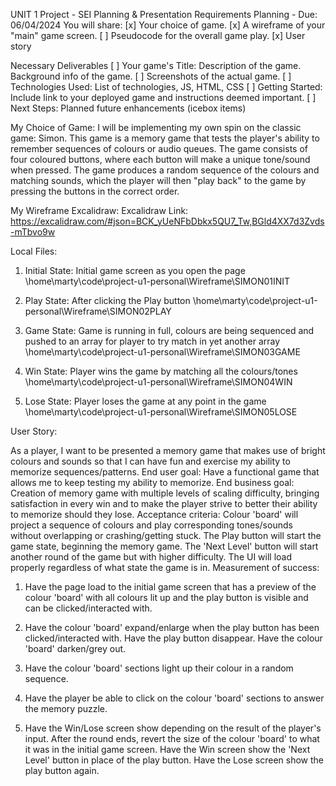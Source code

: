 UNIT 1 Project - SEI
Planning & Presentation Requirements
Planning - Due: 06/04/2024
You will share:
[x] Your choice of game.
[x] A wireframe of your "main" game screen.
[ ] Pseudocode for the overall game play.
[x] User story

Necessary Deliverables
[ ] Your game's Title: Description of the game. Background info of the game.
[ ] Screenshots of the actual game.
[ ] Technologies Used: List of technologies, JS, HTML, CSS
[ ] Getting Started: Include link to your deployed game and instructions deemed important.
[ ] Next Steps: Planned future enhancements (icebox items)

My Choice of Game:
I will be implementing my own spin on the classic game: Simon. This game is a memory game that tests the player's ability to remember sequences of colours or audio queues. The game consists of four coloured buttons, where each button will make a unique tone/sound when pressed. The game produces a random sequence of the colours and matching sounds, which the player will then "play back" to the game by pressing the buttons in the correct order.



My Wireframe Excalidraw:
Excalidraw Link:
https://excalidraw.com/#json=BCK_yUeNFbDbkx5QU7_Tw,BGld4XX7d3Zvds-mTbvo9w

Local Files:
1. Initial State: Initial game screen as you open the page
\home\marty\code\project-u1-personal\Wireframe\SIMON01INIT

2. Play State: After clicking the Play button
\home\marty\code\project-u1-personal\Wireframe\SIMON02PLAY

3. Game State: Game is running in full, colours are being sequenced and pushed to an array for player to try match in yet another array
\home\marty\code\project-u1-personal\Wireframe\SIMON03GAME

4. Win State: Player wins the game by matching all the colours/tones
\home\marty\code\project-u1-personal\Wireframe\SIMON04WIN

5. Lose State: Player loses the game at any point in the game
\home\marty\code\project-u1-personal\Wireframe\SIMON05LOSE



User Story:

As a player, I want to be presented a memory game that makes use of bright colours and sounds so that I can have fun and exercise my ability to memorize sequences/patterns. 
End user goal: Have a functional game that allows me to keep testing my ability to memorize. 
End business goal: Creation of memory game with multiple levels of scaling difficulty, bringing satisfaction in every win and to make the player strive to better their ability to memorize should they lose. 
Acceptance criteria: Colour 'board' will project a sequence of colours and play corresponding tones/sounds without overlapping or crashing/getting stuck. The Play button will start the game state, beginning the memory game. The 'Next Level' button will start another round of the game but with higher difficulty. The UI will load properly regardless of what state the game is in.
Measurement of success: 

1. Have the page load to the initial game screen that has a preview of the colour 'board' with all colours lit up and the play button is visible and can be clicked/interacted with.

2. Have the colour 'board' expand/enlarge when the play button has been clicked/interacted with. Have the play button disappear. Have the colour 'board' darken/grey out.

3. Have the colour 'board' sections light up their colour in a random sequence.

4. Have the player be able to click on the colour 'board' sections to answer the memory puzzle.

5. Have the Win/Lose screen show depending on the result of the player's input. After the round ends, revert the size of the colour 'board' to what it was in the initial game screen. Have the Win screen show the 'Next Level' button in place of the play button. Have the Lose screen show the play button again.

